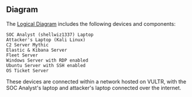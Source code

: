 
## Diagram
The [Logical Diagram](https://github.com/shellwiz1337/SOC-Analyst-Challenge/blob/9f2db86eb2b02adbaa9d6253427f797107b5192b/images/setup_diagram.drawio(1).png) includes the following devices and components:

    SOC Analyst (shellwiz1337) Laptop
    Attacker's Laptop (Kali Linux)
    C2 Server Mythic
    Elastic & Kibana Server
    Fleet Server
    Windows Server with RDP enabled
    Ubuntu Server with SSH enabled
    OS Ticket Server

These devices are connected within a network hosted on VULTR, with the SOC Analyst's laptop and attacker's laptop connected over the internet.
